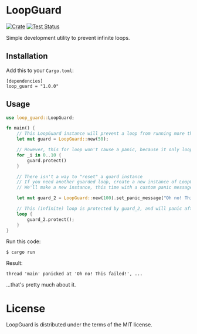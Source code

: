 # LoopGuard

[![Crate](https://img.shields.io/crates/v/loop-guard.svg)](https://crates.io/crates/loop-guard)
[![Test Status](https://github.com/nbry/loop-guard/actions/workflows/test-status.yml/badge.svg)](https://github.com/nbry/loop-guard/actions/workflows/test-status.yml)

Simple development utility to prevent infinite loops.

## Installation

Add this to your `Cargo.toml`:

```
[dependencies]
loop_guard = "1.0.0"
```

## Usage

```rust
use loop_guard::LoopGuard;

fn main() {
    // This LoopGuard instance will prevent a loop from running more than 50 times.
    let mut guard = LoopGuard::new(50);

    // However, this for loop won't cause a panic, because it only loops 10 times.
    for _i in 0..10 {
        guard.protect()
    }

    // There isn't a way to "reset" a guard instance
    // If you need another guarded loop, create a new instance of LoopGuard
    // We'll make a new instance, this time with a custom panic message

    let mut guard_2 = LoopGuard::new(100).set_panic_message("Oh no! This failed!");

    // This (infinite) loop is protected by guard_2, and will panic after 100 runs
    loop {
        guard_2.protect();
    }
}
```

Run this code:
```
$ cargo run
```

Result:
```
thread 'main' panicked at 'Oh no! This failed!', ...
```

...that's pretty much about it.

# License

LoopGuard is distributed under the terms of the MIT license.

